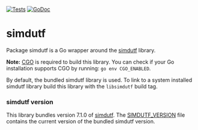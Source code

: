 [![Tests](https://github.com/charlievieth/simdutf/actions/workflows/test.yml/badge.svg)](https://github.com/charlievieth/simdutf/actions/workflows/test.yml)
[![GoDoc](https://img.shields.io/badge/godoc-reference-blue.svg)](https://pkg.go.dev/github.com/charlievieth/simdutf@master)

# simdutf

Package simdutf is a Go wrapper around the [simdutf](https://github.com/simdutf/simdutf/)
library.

**Note:** [CGO](https://go.dev/wiki/cgo) is required to build this library.
You can check if your Go installation supports CGO by running: `go env CGO_ENABLED`.

By default, the bundled simdutf library is used. To link to a system installed
simdutf library build this library with the `libsimdutf` build tag.

### simdutf version

This library bundles version 7.1.0 of [simdutf](https://github.com/simdutf/simdutf/).
The [SIMDUTF_VERSION](./SIMDUTF_VERSION) file contains the current version of
the bundled simdutf version.
